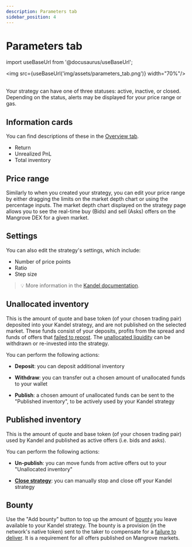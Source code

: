 ```yaml
---
description: Parameters tab
sidebar_position: 4
---
```



# Parameters tab

import useBaseUrl from '@docusaurus/useBaseUrl';

<img src={useBaseUrl('img/assets/parameters_tab.png')} width="70%"/><br /><br />

Your strategy can have one of three statuses: active, inactive, or closed. Depending on the status, alerts may be displayed for your price range or gas.


## Information cards

You can find descriptions of these in the [Overview tab](./overview-tab.md#information-cards).

* Return
* Unrealized PnL
* Total inventory


## Price range

Similarly to when you created your strategy, you can edit your price range by either dragging the limits on the market depth chart or using the percentage inputs. The market depth chart displayed on the strategy page allows you to see the real-time buy (Bids) and sell (Asks) offers on the Mangrove DEX for a given market.

## Settings

You can also edit the strategy's settings, which include:
* Number of price points
* Ratio
* Step size

> 💡
> More information in the [Kandel documentation](../../../kandel/how-does-kandel-work/parameters.md).

## Unallocated inventory

This is the amount of quote and base token (of your chosen trading pair) deposited into your Kandel strategy, and are not published on the selected market. These funds consist of your deposits, profits from the spread and funds of offers that [failed to repost](../../../kandel/how-does-kandel-work/more-on-failing-offers.md). The [unallocated liquidity](../../../kandel/how-does-kandel-work/strategy-reserve.md#unallocated-liquidity) can be withdrawn or re-invested into the strategy.

You can perform the following actions:

* **Deposit**: you can deposit additional inventory 

* **Withdraw**: you can transfer out a chosen amount of unallocated funds to your wallet

* **Publish**: a chosen amount of unallocated funds can be sent to the "Published inventory", to be actively used by your Kandel strategy


## Published inventory

This is the amount of quote and base token (of your chosen trading pair) used by Kandel and published as active offers (i.e. bids and asks).

You can perform the following actions:

* **Un-publish**: you can move funds from active offers out to your "Unallocated inventory"

* [**Close strategy**](../key-actions-questions/how-to-close-strat.md): you can manually stop and close off your Kandel strategy


## Bounty

Use the "Add bounty" button to top up the amount of [bounty](/developers/terms/bounty) you leave available to your Kandel strategy.
The bounty is a provision (in the network's native token) sent to the taker to compensate for a [failure to deliver](../../../kandel/how-does-kandel-work/more-on-failing-offers.md). It is a requirement for all offers published on Mangrove markets.